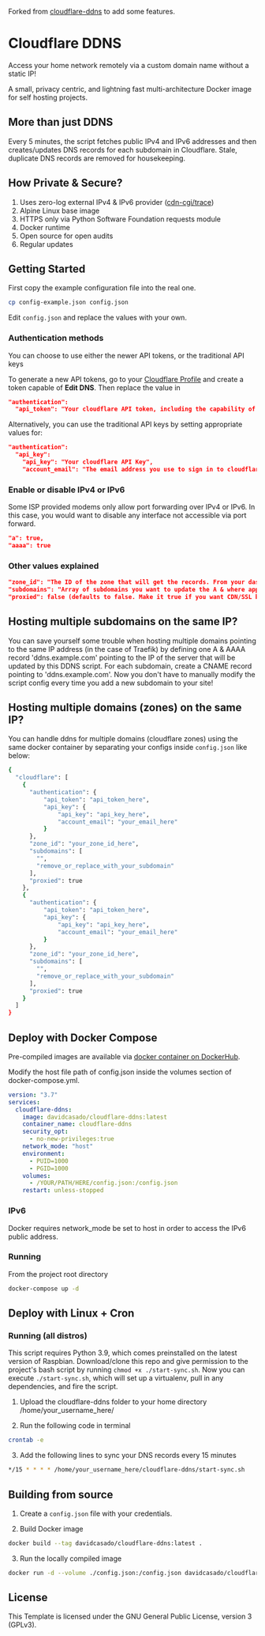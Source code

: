 Forked from [cloudflare-ddns](https://github.com/timothymiller/cloudflare-ddns) to add some features.

# Cloudflare DDNS

Access your home network remotely via a custom domain name without a static IP!

A small, privacy centric, and lightning fast multi-architecture Docker image for self hosting projects.

## More than just DDNS

Every 5 minutes, the script fetches public IPv4 and IPv6 addresses and then creates/updates DNS records for each subdomain in Cloudflare. Stale, duplicate DNS records are removed for housekeeping.

## How Private & Secure?

1. Uses zero-log external IPv4 & IPv6 provider ([cdn-cgi/trace](https://www.cloudflare.com/cdn-cgi/trace))
2. Alpine Linux base image
3. HTTPS only via Python Software Foundation requests module
4. Docker runtime
5. Open source for open audits
6. Regular updates

## Getting Started

First copy the example configuration file into the real one.

```bash
cp config-example.json config.json
```

Edit `config.json` and replace the values with your own.

### Authentication methods

You can choose to use either the newer API tokens, or the traditional API keys

To generate a new API tokens, go to your [Cloudflare Profile](https://dash.cloudflare.com/profile/api-tokens) and create a token capable of **Edit DNS**. Then replace the value in

```json
"authentication":
  "api_token": "Your cloudflare API token, including the capability of **Edit DNS**"
```

Alternatively, you can use the traditional API keys by setting appropriate values for:

```json
"authentication":
  "api_key":
    "api_key": "Your cloudflare API Key",
    "account_email": "The email address you use to sign in to cloudflare",
```

### Enable or disable IPv4 or IPv6

Some ISP provided modems only allow port forwarding over IPv4 or IPv6. In this case, you would want to disable any interface not accessible via port forward.

```json
"a": true,
"aaaa": true
```

### Other values explained

```json
"zone_id": "The ID of the zone that will get the records. From your dashboard click into the zone. Under the overview tab, scroll down and the zone ID is listed in the right rail",
"subdomains": "Array of subdomains you want to update the A & where applicable, AAAA records. IMPORTANT! Only write subdomain name. Do not include the base domain name. (e.g. foo or an empty string to update the base domain)",
"proxied": false (defaults to false. Make it true if you want CDN/SSL benefits from cloudflare. This usually disables SSH)
```

## Hosting multiple subdomains on the same IP?

You can save yourself some trouble when hosting multiple domains pointing to the same IP address (in the case of Traefik) by defining one A & AAAA record  'ddns.example.com' pointing to the IP of the server that will be updated by this DDNS script. For each subdomain, create a CNAME record pointing to 'ddns.example.com'. Now you don't have to manually modify the script config every time you add a new subdomain to your site!

## Hosting multiple domains (zones) on the same IP?

You can handle ddns for multiple domains (cloudflare zones) using the same docker container by separating your configs inside ```config.json``` like below:

```bash
{
  "cloudflare": [
    {
      "authentication": {
          "api_token": "api_token_here", 
          "api_key": {
              "api_key": "api_key_here",
              "account_email": "your_email_here"
          }
      },
      "zone_id": "your_zone_id_here",
      "subdomains": [
        "",
        "remove_or_replace_with_your_subdomain"
      ],
      "proxied": true
    },
    {
      "authentication": {
          "api_token": "api_token_here", 
          "api_key": {
              "api_key": "api_key_here",
              "account_email": "your_email_here"
          }
      },
      "zone_id": "your_zone_id_here",
      "subdomains": [
        "",
        "remove_or_replace_with_your_subdomain"
      ],
      "proxied": true
    }
  ]
}
```

## Deploy with Docker Compose

Pre-compiled images are available via [docker container on DockerHub](https://hub.docker.com/r/davidcasado/cloudflare-ddns).

Modify the host file path of config.json inside the volumes section of docker-compose.yml.

```yml
version: "3.7"
services:
  cloudflare-ddns:
    image: davidcasado/cloudflare-ddns:latest
    container_name: cloudflare-ddns
    security_opt:
      - no-new-privileges:true
    network_mode: "host"
    environment:
      - PUID=1000
      - PGID=1000
    volumes:
      - /YOUR/PATH/HERE/config.json:/config.json
    restart: unless-stopped
```

### IPv6

Docker requires network_mode be set to host in order to access the IPv6 public address.

### Running

From the project root directory

```bash
docker-compose up -d
```

## Deploy with Linux + Cron

### Running (all distros)

This script requires Python 3.9, which comes preinstalled on the latest version of Raspbian. Download/clone this repo and give permission to the project's bash script by running `chmod +x ./start-sync.sh`. Now you can execute `./start-sync.sh`, which will set up a virtualenv, pull in any dependencies, and fire the script.

1. Upload the cloudflare-ddns folder to your home directory /home/your_username_here/

2. Run the following code in terminal

```bash
crontab -e
```

3. Add the following lines to sync your DNS records every 15 minutes

```bash
*/15 * * * * /home/your_username_here/cloudflare-ddns/start-sync.sh
```

## Building from source

1. Create a `config.json` file with your credentials.

2. Build Docker image
```bash
docker build --tag davidcasado/cloudflare-ddns:latest .
```

3. Run the locally compiled image
```bash
docker run -d --volume ./config.json:/config.json davidcasado/cloudflare_ddns:latest
```

## License

This Template is licensed under the GNU General Public License, version 3 (GPLv3).
